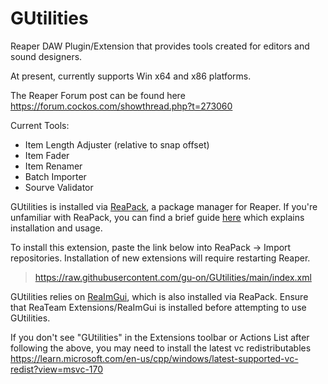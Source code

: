 # GUtilities
Reaper DAW Plugin/Extension that provides tools created for editors and sound designers. 

At present, currently supports Win x64 and x86 platforms.

The Reaper Forum post can be found here <https://forum.cockos.com/showthread.php?t=273060>

Current Tools:
- Item Length Adjuster (relative to snap offset)
- Item Fader
- Item Renamer
- Batch Importer
- Sourve Validator

GUtilities is installed via [ReaPack](https://reapack.com/ "https://reapack.com/"), a package manager for Reaper. If you're unfamiliar with ReaPack, you can find a brief guide [here](https://reapack.com/user-guide "https://reapack.com/user-guide") which explains installation and usage.

To install this extension, paste the link below into ReaPack → Import repositories. Installation of new extensions will require restarting Reaper.
> https://raw.githubusercontent.com/gu-on/GUtilities/main/index.xml

GUtilities relies on [ReaImGui](https://forum.cockos.com/showthread.php?t=250419 "https://forum.cockos.com/showthread.php?t=250419"), which is also installed via ReaPack. Ensure that ReaTeam Extensions/ReaImGui is installed before attempting to use GUtilities. 

If you don't see "GUtilities" in the Extensions toolbar or Actions List after following the above, you may need to install the latest vc redistributables <https://learn.microsoft.com/en-us/cpp/windows/latest-supported-vc-redist?view=msvc-170>
